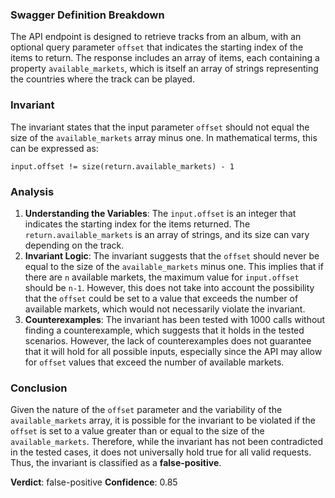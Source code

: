 ### Swagger Definition Breakdown
The API endpoint is designed to retrieve tracks from an album, with an optional query parameter `offset` that indicates the starting index of the items to return. The response includes an array of items, each containing a property `available_markets`, which is itself an array of strings representing the countries where the track can be played.

### Invariant
The invariant states that the input parameter `offset` should not equal the size of the `available_markets` array minus one. In mathematical terms, this can be expressed as:

`input.offset != size(return.available_markets) - 1`

### Analysis
1. **Understanding the Variables**: The `input.offset` is an integer that indicates the starting index for the items returned. The `return.available_markets` is an array of strings, and its size can vary depending on the track.
2. **Invariant Logic**: The invariant suggests that the `offset` should never be equal to the size of the `available_markets` minus one. This implies that if there are `n` available markets, the maximum value for `input.offset` should be `n-1`. However, this does not take into account the possibility that the `offset` could be set to a value that exceeds the number of available markets, which would not necessarily violate the invariant.
3. **Counterexamples**: The invariant has been tested with 1000 calls without finding a counterexample, which suggests that it holds in the tested scenarios. However, the lack of counterexamples does not guarantee that it will hold for all possible inputs, especially since the API may allow for `offset` values that exceed the number of available markets.

### Conclusion
Given the nature of the `offset` parameter and the variability of the `available_markets` array, it is possible for the invariant to be violated if the `offset` is set to a value greater than or equal to the size of the `available_markets`. Therefore, while the invariant has not been contradicted in the tested cases, it does not universally hold true for all valid requests. Thus, the invariant is classified as a **false-positive**.

**Verdict**: false-positive
**Confidence**: 0.85
